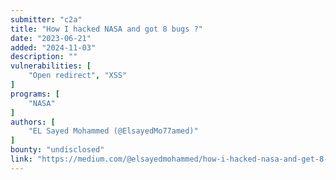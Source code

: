 ```yaml
---
submitter: "c2a"
title: "How I hacked NASA and got 8 bugs ?"
date: "2023-06-21"
added: "2024-11-03"
description: ""
vulnerabilities: [
    "Open redirect", "XSS"
]
programs: [
    "NASA"
]
authors: [
    "EL Sayed Mohammed (@ElsayedMo77amed)"
]
bounty: "undisclosed"
link: "https://medium.com/@elsayedmohammed/how-i-hacked-nasa-and-get-8-bugs-e5cd397a6af9"
---
```




